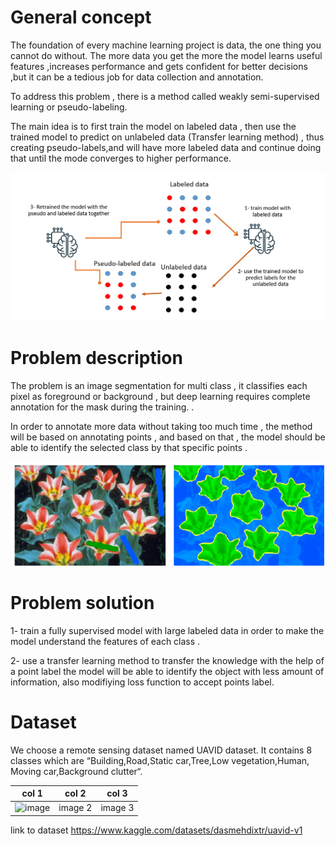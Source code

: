 # General concept 

The foundation of every machine learning project is data, the one thing you cannot do without.
The more data you get the more the model learns useful features ,increases performance and gets confident for better decisions ,but it can be a tedious job for data collection and annotation. 

To address this problem , there is a method called weakly semi-supervised learning or pseudo-labeling.

The main idea is to first train the model on labeled data , then use the trained model to predict on unlabeled data (Transfer learning method) , thus creating pseudo-labels,and will have more labeled data and continue doing that until the mode converges to higher performance.

![image alt](https://github.com/bensalahhoussam/weakly_supervised_learning_image_segmentation/blob/23507110928d1cdbbd0239f802389d7aa181aad3/images/img_1.png)

# Problem description 

The problem is an image segmentation for multi class , it classifies each pixel as foreground or background , but deep learning requires complete annotation for the mask during the training. .

In order to annotate more data  without taking too much time , the method will be based on annotating points , and based on that , the model should be able to identify the selected class by that specific points .

![image alt](https://github.com/bensalahhoussam/weakly_supervised_learning_image_segmentation/blob/5541ff330fedb6d5b5adeb143a2bf3c1873d2241/images/img.png)


# Problem solution

1- train a fully supervised model with large labeled data in order to make the model understand the features of each class .

2- use a transfer learning method to transfer the knowledge with the help of a point label the model will be able to identify the object with less amount of information, also modifiying loss function to accept points label. 




# Dataset 

We choose a remote sensing dataset named UAVID dataset.
It contains 8 classes which are  “Building,Road,Static car,Tree,Low vegetation,Human,
Moving car,Background clutter“.

| col 1      | col 2      | col 3  | 
|------------|-------------|-------------|
| ![image](https://github.com/user-attachments/assets/a9751804-dd4a-4e45-ad4e-c41b1d075791)| image 2 |image 3 |

link to dataset https://www.kaggle.com/datasets/dasmehdixtr/uavid-v1

